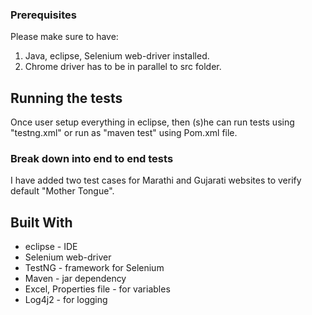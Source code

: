 ### Prerequisites

Please make sure to have:
1. Java, eclipse, Selenium web-driver installed.
2. Chrome driver has to be in parallel to src folder.

## Running the tests

Once user setup everything in eclipse, then (s)he can run tests using "testng.xml" or run as "maven test" using Pom.xml file.

### Break down into end to end tests

I have added two test cases for Marathi and Gujarati websites to verify default "Mother Tongue".

## Built With

* eclipse - IDE
* Selenium web-driver
* TestNG - framework for Selenium
* Maven - jar dependency
* Excel, Properties file - for variables
* Log4j2 - for logging
